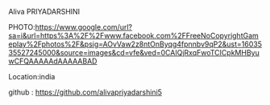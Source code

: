 Aliva PRIYADARSHINI

PHOTO:https://www.google.com/url?sa=i&url=https%3A%2F%2Fwww.facebook.com%2FFreeNoCopyrightGameplay%2Fphotos%2F&psig=AOvVaw2z8ntOnByqg4fpnnbv9qP2&ust=1603535527245000&source=images&cd=vfe&ved=0CAIQjRxqFwoTCICpkMHByuwCFQAAAAAdAAAAABAD

Location:india

github : https://github.com/alivapriyadarshini5

<!DOCTYPE html>
<html lang="en">
<head>
    <meta charset="UTF-8">
    <meta name="viewport" content="width=device-width, initial-scale=1.0">
    <title>Navigation Menu</title>
    <style>
        li{
            list-style-type:none;

        }
        li a{
            float: left;
            text-decoration: none;
            border: 2px solid red;
            background-color: brown;
            color: white;
            padding: 1px;
            margin: 1px;
            
        }

        li a:hover{
            background-color: black;
        }
    </style>

</head>
<body>
    <ul>
        <li><a href="#home">Home</a> </li>
        <li><a href="#about">About</a> </li>
        <li><a href="#services">Services</a> </li>
        <li><a href="#contact us">Contact us</a> </li>

    </ul>

</body>
</html>
